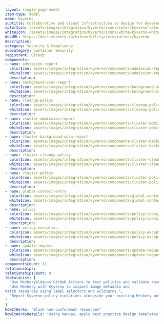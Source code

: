 ```yaml
---
layout: single-page-model
item-type: model
name: Kyverno
subtitle: Collaborative and visual infrastructure as design for Kyverno
colorIcon: /assets/images/integration/kyverno/icons/color/kyverno-color.svg
whiteIcon: /assets/images/integration/kyverno/icons/white/kyverno-white.svg
docURL: https://docs.meshery.io/extensibility/integrations/kyverno
description: 
category: Security & Compliance
subcategory: Container Security
registrant: GitHub
components: 
- name: admission-report
  colorIcon: assets/images/integration/kyverno/components/admission-report/icons/color/admission-report-color.svg
  whiteIcon: assets/images/integration/kyverno/components/admission-report/icons/white/admission-report-white.svg
  description: 
- name: background-scan-report
  colorIcon: assets/images/integration/kyverno/components/background-scan-report/icons/color/background-scan-report-color.svg
  whiteIcon: assets/images/integration/kyverno/components/background-scan-report/icons/white/background-scan-report-white.svg
  description: 
- name: cleanup-policy
  colorIcon: assets/images/integration/kyverno/components/cleanup-policy/icons/color/cleanup-policy-color.svg
  whiteIcon: assets/images/integration/kyverno/components/cleanup-policy/icons/white/cleanup-policy-white.svg
  description: 
- name: cluster-admission-report
  colorIcon: assets/images/integration/kyverno/components/cluster-admission-report/icons/color/cluster-admission-report-color.svg
  whiteIcon: assets/images/integration/kyverno/components/cluster-admission-report/icons/white/cluster-admission-report-white.svg
  description: 
- name: cluster-background-scan-report
  colorIcon: assets/images/integration/kyverno/components/cluster-background-scan-report/icons/color/cluster-background-scan-report-color.svg
  whiteIcon: assets/images/integration/kyverno/components/cluster-background-scan-report/icons/white/cluster-background-scan-report-white.svg
  description: 
- name: cluster-cleanup-policy
  colorIcon: assets/images/integration/kyverno/components/cluster-cleanup-policy/icons/color/cluster-cleanup-policy-color.svg
  whiteIcon: assets/images/integration/kyverno/components/cluster-cleanup-policy/icons/white/cluster-cleanup-policy-white.svg
  description: 
- name: cluster-policy
  colorIcon: assets/images/integration/kyverno/components/cluster-policy/icons/color/cluster-policy-color.svg
  whiteIcon: assets/images/integration/kyverno/components/cluster-policy/icons/white/cluster-policy-white.svg
  description: 
- name: global-context-entry
  colorIcon: assets/images/integration/kyverno/components/global-context-entry/icons/color/global-context-entry-color.svg
  whiteIcon: assets/images/integration/kyverno/components/global-context-entry/icons/white/global-context-entry-white.svg
  description: 
- name: policy
  colorIcon: assets/images/integration/kyverno/components/policy/icons/color/policy-color.svg
  whiteIcon: assets/images/integration/kyverno/components/policy/icons/white/policy-white.svg
  description: 
- name: policy-exception
  colorIcon: assets/images/integration/kyverno/components/policy-exception/icons/color/policy-exception-color.svg
  whiteIcon: assets/images/integration/kyverno/components/policy-exception/icons/white/policy-exception-white.svg
  description: 
- name: update-request
  colorIcon: assets/images/integration/kyverno/components/update-request/icons/color/update-request-color.svg
  whiteIcon: assets/images/integration/kyverno/components/update-request/icons/white/update-request-white.svg
  description: 
componentsCount: 11
relationships: 
relationshipsCount: 0
featureList: [
  "Use Meshery&ldquos GitHub Actions to test policies and validate resources without need for the Kyverno CLI.",
  "Use Meshery with Kyverno to inspect image metadata and 
match resources using label selectors and wildcards.",
  "Report Kyverno policy violations alongside your existing Meshery policy reports.
"
]
howItWorks: "Block non-conformant resources"
howItWorksDetails: "Using Kanvas, apply best practice design templates for admission control over non-conformant resources."
---
```

